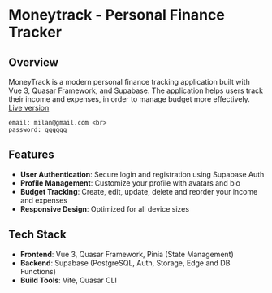 # Moneytrack - Personal Finance Tracker

## Overview

MoneyTrack is a modern personal finance tracking application built with Vue 3, Quasar Framework, and Supabase. The application helps users track their income and expenses, in order to manage budget more effectively. <br>
[Live version](https://moneytrack-milan44.netlify.app/) <br>

```
email: milan@gmail.com <br>
password: qqqqqq
```

## Features

- **User Authentication**: Secure login and registration using Supabase Auth
- **Profile Management**: Customize your profile with avatars and bio
- **Budget Tracking**: Create, edit, update, delete and reorder your income and expenses
- **Responsive Design**: Optimized for all device sizes

## Tech Stack

- **Frontend**: Vue 3, Quasar Framework, Pinia (State Management)
- **Backend**: Supabase (PostgreSQL, Auth, Storage, Edge and DB Functions)
- **Build Tools**: Vite, Quasar CLI
